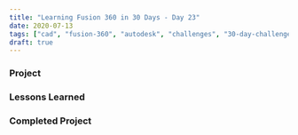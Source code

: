 ```yaml
---
title: "Learning Fusion 360 in 30 Days - Day 23"
date: 2020-07-13
tags: ["cad", "fusion-360", "autodesk", "challenges", "30-day-challenge", "fusion-360-in-30"]
draft: true
---
```

### Project

### Lessons Learned

### Completed Project

